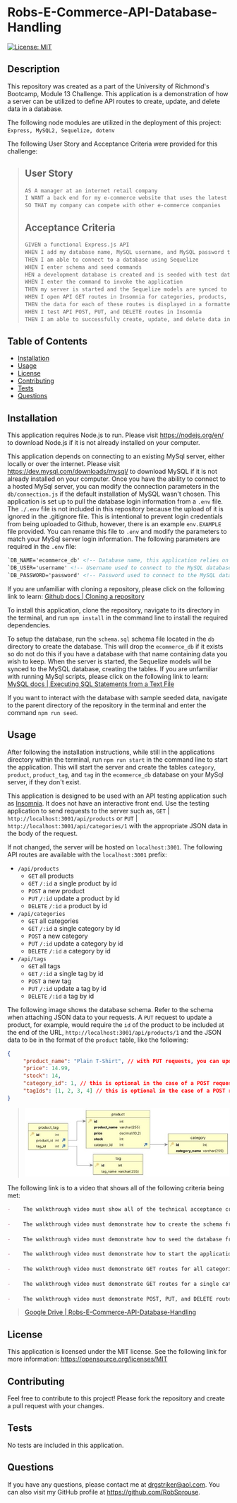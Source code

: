 # Robs-E-Commerce-API-Database-Handling

[![License: MIT](https://img.shields.io/badge/License-MIT-yellow.svg)](https://opensource.org/licenses/MIT)

## Description

This repository was created as a part of the University of Richmond's Bootcamp, Module 13 Challenge. This application is a demonstration of how a server can be utilized to define API routes to create, update, and delete data in a database.

The following node modules are utilized in the deployment of this project:
`Express, MySQL2, Sequelize, dotenv`

The following User Story and Acceptance Criteria were provided for this challenge:

> ## User Story
>
> ```md
> AS A manager at an internet retail company
> I WANT a back end for my e-commerce website that uses the latest technologies
> SO THAT my company can compete with other e-commerce companies
> ```
>
> ## Acceptance Criteria
>
> ```md
> GIVEN a functional Express.js API
> WHEN I add my database name, MySQL username, and MySQL password to an environment variable file
> THEN I am able to connect to a database using Sequelize
> WHEN I enter schema and seed commands
> HEN a development database is created and is seeded with test data
> WHEN I enter the command to invoke the application
> THEN my server is started and the Sequelize models are synced to the MySQL database
> WHEN I open API GET routes in Insomnia for categories, products, or tags
> THEN the data for each of these routes is displayed in a formatted JSON
> WHEN I test API POST, PUT, and DELETE routes in Insomnia
> THEN I am able to successfully create, update, and delete data in my database
> ```

## Table of Contents

-    [Installation](#installation)
-    [Usage](#usage)
-    [License](#license)
-    [Contributing](#contributing)
-    [Tests](#tests)
-    [Questions](#questions)

## Installation

This application requires Node.js to run. Please visit https://nodejs.org/en/ to download Node.js if it is not already installed on your computer.

This application depends on connecting to an existing MySql server, either locally or over the internet. Please visit https://dev.mysql.com/downloads/mysql/ to download MySQL if it is not already installed on your computer. Once you have the ability to connect to a hosted MySql server, you can modify the connection parameters in the `db/connection.js` if the default installation of MySQL wasn't chosen. This application is set up to pull the database login information from a `.env` file. The `./.env` file is not included in this repository because the upload of it is ignored in the .gitignore file. This is intentional to prevent login credentials from being uploaded to Github, however, there is an example `env.EXAMPLE` file provided. You can rename this file to `.env` and modify the parameters to match your MySql server login information. The following parameters are required in the `.env` file:

```html
`DB_NAME='ecommerce_db' <!-- Database name, this application relies on this being the database name -->`
`DB_USER='username' <!-- Username used to connect to the MySQL database -->`
`DB_PASSWORD='password' <!-- Password used to connect to the MySQL database -->`
```

If you are unfamiliar with cloning a repository, please click on the following link to learn: [Github docs | Cloning a repository](https://docs.github.com/en/repositories/creating-and-managing-repositories/cloning-a-repository)

To install this application, clone the repository, navigate to its directory in the terminal, and run `npm install` in the command line to install the required dependencies.

To setup the database, run the `schema.sql` schema file located in the `db` directory to create the database. This will drop the `ecommerce_db` if it exists so do not do this if you have a database with that name containing data you wish to keep. When the server is started, the Sequelize models will be synced to the MySQL database, creating the tables. If you are unfamiliar with running MySql scripts, please click on the following link to learn: [MySQL docs | Executing SQL Statements from a Text File](https://dev.mysql.com/doc/refman/8.0/en/mysql-batch-commands.html)

If you want to interact with the database with sample seeded data, navigate to the parent directory of the repository in the terminal and enter the command `npm run seed`.

## Usage

After following the installation instructions, while still in the applications directory within the terminal, run `npm run start` in the command line to start the application. This will start the server and create the tables `category`, `product`, `product_tag`, and `tag` in the `ecommerce_db` database on your MySql server, if they don't exist.

This application is designed to be used with an API testing application such as [Insomnia](https://insomnia.rest/). It does not have an interactive front end. Use the testing application to send requests to the server such as, `GET` | `http://localhost:3001/api/products` or `PUT` | `http://localhost:3001/api/categories/1` with the appropriate JSON data in the body of the request.

If not changed, the server will be hosted on `localhost:3001`. The following API routes are available with the `localhost:3001` prefix:

-    `/api/products`
     -    `GET` all products
     -    `GET` `/:id` a single product by id
     -    `POST` a new product
     -    `PUT` `/:id` update a product by id
     -    `DELETE` `/:id` a product by id
-    `/api/categories`
     -    `GET` all categories
     -    `GET` `/:id` a single category by id
     -    `POST` a new category
     -    `PUT` `/:id` update a category by id
     -    `DELETE` `/:id` a category by id
-    `/api/tags`
     -    `GET` all tags
     -    `GET` `/:id` a single tag by id
     -    `POST` a new tag
     -    `PUT` `/:id` update a tag by id
     -    `DELETE` `/:id` a tag by id

The following image shows the database schema. Refer to the schema when attaching JSON data to your requests. A `PUT` request to update a product, for example, would require the `id` of the product to be included at the end of the URL, `http://localhost:3001/api/products/1` and the JSON data to be in the format of the `product` table, like the following:

```json
{
     "product_name": "Plain T-Shirt", // with PUT requests, you can update any of the fields in the table, leaving out the ones you don't want to update
     "price": 14.99,
     "stock": 14,
     "category_id": 1, // this is optional in the case of a POST request as well
     "tagIds": [1, 2, 3, 4] // this is optional in the case of a POST request as well
}
```

> <img src="screenshots/databaseSchema.jpg">
> </br>

The following link is to a video that shows all of the following criteria being met:

```markdown
-    The walkthrough video must show all of the technical acceptance criteria being met.

-    The walkthrough video must demonstrate how to create the schema from the MySQL shell.

-    The walkthrough video must demonstrate how to seed the database from the command line.

-    The walkthrough video must demonstrate how to start the application’s server.

-    The walkthrough video must demonstrate GET routes for all categories, all products, and all tags being tested in Insomnia.

-    The walkthrough video must demonstrate GET routes for a single category, a single product, and a single tag being tested in Insomnia.

-    The walkthrough video must demonstrate POST, PUT, and DELETE routes for categories, products, and tags being tested in Insomnia.
```

> [Google Drive | Robs-E-Commerce-API-Database-Handling](https://drive.google.com/file/d/1AOKBN6QgpsARLYCzE1Lc_vuPLSKAHnLZ/view?usp=sharing)

## License

This application is licensed under the MIT license. See the following link for more information: https://opensource.org/licenses/MIT

## Contributing

Feel free to contribute to this project! Please fork the repository and create a pull request with your changes.

## Tests

No tests are included in this application.

## Questions

If you have any questions, please contact me at drgstriker@aol.com. You can also visit my GitHub profile at https://github.com/RobSprouse.
